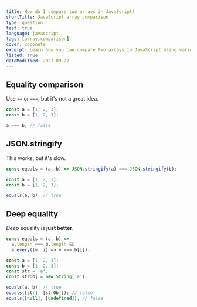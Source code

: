 ```yaml
---
title: How do I compare two arrays in JavaScript?
shortTitle: JavaScript array comparison
type: question
test: true
language: javascript
tags: [array,comparison]
cover: coconuts
excerpt: Learn how you can compare two arrays in JavaScript using various different techniques.
listed: true
dateModified: 2021-09-27
---
```


## Equality comparison

Use `==` or `===`, but it's not a great idea.

```js
const a = [1, 2, 3];
const b = [1, 2, 3];

a === b; // false
```

## JSON.stringify

This works, but it's slow.

```js
const equals = (a, b) => JSON.stringify(a) === JSON.stringify(b);

const a = [1, 2, 3];
const b = [1, 2, 3];

equals(a, b); // true
```

## Deep equality

_Deep_ equality is **just better**.

```js
const equals = (a, b) =>
  a.length === b.length &&
  a.every((v, i) => v === b[i]);

const a = [1, 2, 3];
const b = [1, 2, 3];
const str = 'a';
const strObj = new String('a');

equals(a, b); // true
equals([str], [strObj]); // false
equals([null], [undefined]); // false
```
